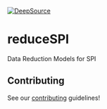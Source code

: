 [![DeepSource](https://deepsource.io/gh/compSPI/reduceSPI.svg/?label=active+issues&show_trend=true&token=jLUY_liiut7OfeyiBI2ECnc9)](https://deepsource.io/gh/compSPI/reduceSPI/?ref=repository-badge)

# reduceSPI
Data Reduction Models for SPI

## Contributing

See our [contributing](https://github.com/compspi/compspi/blob/master/docs/contributing.rst) guidelines!
